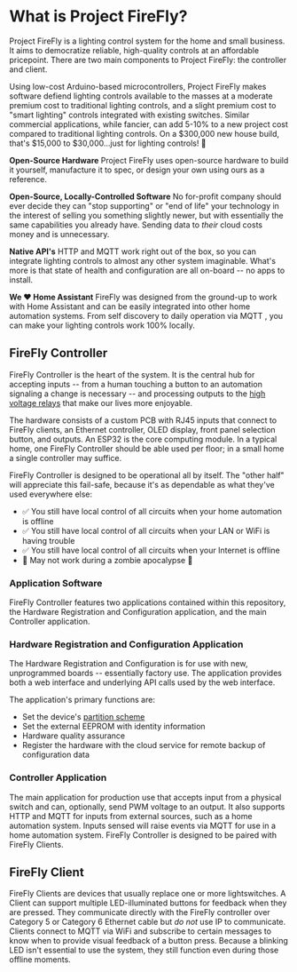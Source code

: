 # What is Project FireFly?

Project FireFly is a lighting control system for the home and small business.  It aims to democratize reliable, high-quality controls at an affordable pricepoint.  There are two main components to Project FireFly: the controller and client.

Using low-cost Arduino-based microcontrollers, Project FireFly makes software defiend lighting controls available to the masses at a moderate premium cost to traditional lighting controls, and a slight premium cost to "smart lighting" controls integrated with existing switches.  Similar commercial applications, while fancier, can add 5-10% to a new project cost compared to traditional lighting controls.  On a $300,000 new house build, that's $15,000 to $30,000...just for lighting controls! 🤯

**Open-Source Hardware**
Project FireFly uses open-source hardware to build it yourself, manufacture it to spec, or design your own using ours as a reference.

**Open-Source, Locally-Controlled Software**
No for-profit company should ever decide they can "stop supporting" or "end of life" your technology in the interest of selling you something slightly newer, but with essentially the same capabilities you already have.  Sending data to _their_ cloud costs money and is unnecessary.

**Native API's**
HTTP and MQTT work right out of the box, so you can integrate lighting controls to almost any other system imaginable.  What's more is that state of health and configuration are all on-board -- no apps to install.

**We ❤️ Home Assistant**
FireFly was designed from the ground-up to work with Home Assistant and can be easily integrated into other home automation systems.  From self discovery <Badge type="warning" text="TODO" /> to daily operation via MQTT <Badge type="warning" text="TODO" />, you can make your lighting controls work 100% locally.

## FireFly Controller
FireFly Controller is the heart of the system.  It is the central hub for accepting inputs -- from a human touching a button to an automation signaling a change is necessary -- and processing outputs to the [high voltage relays](/hardware/relays) that make our lives more enjoyable.

The hardware consists of a custom PCB with RJ45 inputs that connect to FireFly clients, an Ethernet controller, OLED display, front panel selection button, and outputs.  An ESP32 is the core computing module.  In a typical home, one FireFly Controller should be able used per floor; in a small home a single controller may suffice.

FireFly Controller is designed to be operational all by itself.  The "other half" will appreciate this fail-safe, because it's as dependable as what they've used everywhere else:
- ✅ You still have local control of all circuits when your home automation is offline
- ✅ You still have local control of all circuits when your LAN or WiFi is having trouble
- ✅ You still have local control of all circuits when your Internet is offline
- 🚫 May not work during a zombie apocalypse 🧟

### Application Software
FireFly Controller features two applications contained within this repository, the Hardware Registration and Configuration application, and the main Controller application.

### Hardware Registration and Configuration Application
The Hardware Registration and Configuration is for use with new, unprogrammed boards -- essentially factory use.  The application provides both a web interface and underlying API calls used by the web interface.

The application's primary functions are:
- Set the device's [partition scheme](ide_configuration#partitions)
- Set the external EEPROM with identity information
- Hardware quality assurance
- Register the hardware with the cloud service for remote backup of configuration data <Badge type="warning" text="TODO" />

### Controller Application
The main application for production use that accepts input from a physical switch and can, optionally, send PWM voltage to an output.  It also supports HTTP <Badge type="warning" text="TODO" /> and MQTT <Badge type="warning" text="TODO" /> for inputs from external sources, such as a home automation system.  Inputs sensed will raise events via MQTT for use in a home automation system.  FireFly Controller is designed to be paired with FireFly Clients.

## FireFly Client <Badge type="tip" text="Coming Soon" />
FireFly Clients are devices that usually replace one or more lightswitches.  A Client can support multiple LED-illuminated buttons for feedback when they are pressed.  They communicate directly with the FireFly controller over Category 5 or Category 6 Ethernet cable but _do not_ use IP to communicate.  Clients connect to MQTT via WiFi and subscribe to certain messages to know when to provide visual feedback of a button press.  Because a blinking LED isn't essential to use the system, they still function even during those offline moments.

